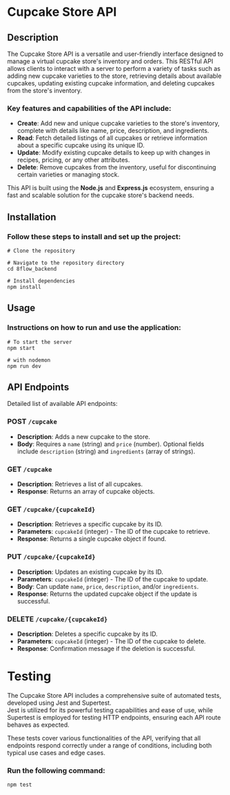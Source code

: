 # Cupcake Store API
## Description
  The Cupcake Store API is a versatile and user-friendly interface designed to manage a virtual cupcake store's inventory and orders.  This RESTful API allows clients to interact with a server to perform a variety of tasks such as adding new cupcake varieties to the store, retrieving details about available cupcakes, updating existing cupcake information, and deleting cupcakes from the store's inventory.

### Key features and capabilities of the API include:

- **Create**: Add new and unique cupcake varieties to the store's inventory, complete with details like name, price, description, and ingredients.
- **Read**: Fetch detailed listings of all cupcakes or retrieve information about a specific cupcake using its unique ID.
- **Update**: Modify existing cupcake details to keep up with changes in recipes, pricing, or any other attributes.
- **Delete**: Remove cupcakes from the inventory, useful for discontinuing certain varieties or managing stock.
  
This API is built using the **Node.js** and **Express.js** ecosystem, ensuring a fast and scalable solution for the cupcake store's backend needs.  

## Installation
### Follow these steps to install and set up the project:
```
# Clone the repository

# Navigate to the repository directory
cd 8flow_backend

# Install dependencies
npm install
```
## Usage
### Instructions on how to run and use the application:
```
# To start the server
npm start

# with nodemon
npm run dev
```
## API Endpoints
Detailed list of available API endpoints:

### POST `/cupcake`
- **Description**: Adds a new cupcake to the store.
- **Body**: Requires a `name` (string) and `price` (number). Optional fields include `description` (string) and `ingredients` (array of strings).

### GET `/cupcake`
- **Description**: Retrieves a list of all cupcakes.
- **Response**: Returns an array of cupcake objects.

### GET `/cupcake/{cupcakeId}`
- **Description**: Retrieves a specific cupcake by its ID.
- **Parameters**: `cupcakeId` (integer) - The ID of the cupcake to retrieve.
- **Response**: Returns a single cupcake object if found.

### PUT `/cupcake/{cupcakeId}`
- **Description**: Updates an existing cupcake by its ID.
- **Parameters**: `cupcakeId` (integer) - The ID of the cupcake to update.
- **Body**: Can update `name`, `price`, `description`, and/or `ingredients`.
- **Response**: Returns the updated cupcake object if the update is successful.

### DELETE `/cupcake/{cupcakeId}`
- **Description**: Deletes a specific cupcake by its ID.
- **Parameters**: `cupcakeId` (integer) - The ID of the cupcake to delete.
- **Response**: Confirmation message if the deletion is successful.

# Testing
  The Cupcake Store API includes a comprehensive suite of automated tests, developed using Jest and Supertest.  
  Jest is utilized for its powerful testing capabilities and ease of use, while Supertest is employed for testing HTTP endpoints, ensuring each API route behaves as expected.     
    
  These tests cover various functionalities of the API, verifying that all endpoints respond correctly under a range of conditions, including both typical use cases and edge cases.
### Run the following command:
```
npm test
```
